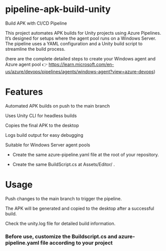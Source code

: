 # pipeline-apk-build-unity

Build APK with CI/CD Pipeline

This project automates APK builds for Unity projects using Azure Pipelines. It’s designed for setups where the agent pool runs on a Windows Server. The pipeline uses a YAML configuration and a Unity build script to streamline the build process.

(here are the complete detailed steps to create your Windows agent and Azure agent pool 👉 https://learn.microsoft.com/en-us/azure/devops/pipelines/agents/windows-agent?view=azure-devops)
 

# Features
Automated APK builds on push to the main branch

Uses Unity CLI for headless builds

Copies the final APK to the desktop

Logs build output for easy debugging

Suitable for Windows Server agent pools


- Create the same azure-pipeline.yaml file at the root of your repository.

- Create the same BuildScript.cs at Assets/Editor/ .


# Usage
Push changes to the main branch to trigger the pipeline.

The APK will be generated and copied to the desktop after a successful build.

Check the unity.log file for detailed build information.

### Before use, customize the Buildscript.cs and azure-pipeline.yaml file according to your project 
